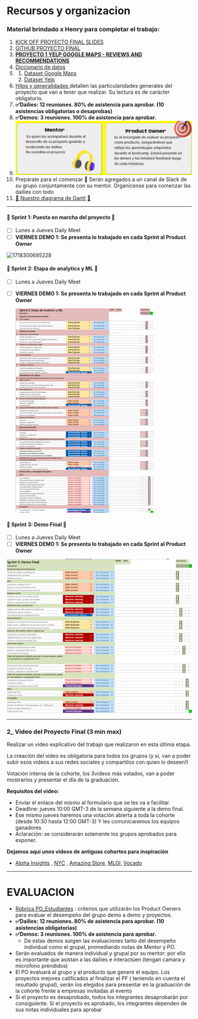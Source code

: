 # Recursos y organizacion

### **Material brindado x Henry para completar el trabajo:**

1. [KICK OFF PROYECTO FINAL SLIDES](https://docs.google.com/presentation/d/17WLH3D5cgEbNA3XIKYKMEi20Q9pbo6kOXmD74nRhQaI/edit#slide=id.g1f3119b515c_0_509)
2. [GITHUB PROYECTO FINAL](https://github.com/soyHenry/PF_DS/blob/FULL-TIME/README.md)
3. **[PROYECTO 1  YELP GOOGLE MAPS - REVIEWS AND RECOMMENDATIONS](https://github.com/soyHenry/PF_DS/blob/FULL-TIME/Proyectos/yelp-goople.md)**
4. [Diccionario de datos](https://docs.google.com/document/d/1ASLMGAgrviicATaP1UJlflpmBCXtuSTHQGWdQMN6_2I/edit)
5. 1. [Dataset Google Maps](https://drive.google.com/drive/folders/1Wf7YkxA0aHI3GpoHc9Nh8_scf5BbD4DA?usp=share_link)
   2. [Dataset Yelp](https://drive.google.com/drive/folders/1TI-SsMnZsNP6t930olEEWbBQdo_yuIZF?usp=sharing)
6. [Hitos y generalidades ](https://docs.google.com/document/d/e/2PACX-1vRtTsN_N3Z0DTLbh_-Xw2OxhOWeV5jmTISRUNzTBpWM9mTnxsT03674UheR4f0hfULc2v4_sW3IgDTv/pub) detallen las particularidades generales del proyecto que van a tener que realizar. Su lectura es de carácter obligatorio.
7. **✅Dailies: 12 reuniones. 80% de asistencia para aprobar. (10 asistencias obligatorias o desaprobas)**
8. **✅Demos: 3 reuniones. 100% de asistencia para aprobar.**
9. ![1718301280173](image/0MENUEQUIPO/1718301280173.png)
10. Prepárate para el comenzar 💯 Serán agregados a un canal de Slack de su grupo conjuntamente con su mentor. Organícense para comenzar las dailies con todo
11. [📅 Nuestro diagrama de Gantt](https://docs.google.com/spreadsheets/d/1SZAHRo0SPZk-DMIDneAckuduytsxMNGso4SlHRwaY8U/edit?usp=sharing) [📅 ](https://docs.google.com/spreadsheets/d/1SZAHRo0SPZk-DMIDneAckuduytsxMNGso4SlHRwaY8U/edit?usp=sharing)

---


#### 🏁 Sprint 1: Puesta en marcha del proyecto 🏁

* [ ] Lunes a Jueves Daily Meet
* [ ] **VIERNES DEMO 1: Se presenta lo trabajado en cada Sprint al Product Owner**

![1718300695228](https://file+.vscode-resource.vscode-cdn.net/c%3A/Users/El%20Bauto/Desktop/HENRY%20PROYECTO%20FINAL/image/0MENUEQUIPO/1718300695228.png)

#### 🏁 Sprint 2: Etapa de analytics y ML 🏁

* [ ] Lunes a Jueves Daily Meet
* [ ] **VIERNES DEMO 1: Se presenta lo trabajado en cada Sprint al Product Owner**

  ![1718300993518](image/0MENUEQUIPO/1718300993518.png)

#### 🏁 Sprint 3: Demo Final 🏁

* [ ] Lunes a Jueves Daily Meet
* [ ] **VIERNES DEMO 1: Se presenta lo trabajado en cada Sprint al Product Owner**

![1718301012914](image/0MENUEQUIPO/1718301012914.png)

---

### **2_ Video del Proyecto Final (3 min max)**

Realizar un video explicativo del trabajo que realizaron en esta última etapa.

La creación del video es obligatoria para todos los grupos (y si, van a poder subir esos videos a sus redes sociales y compartilos con quien lo deseen!)

Votación interna de la cohorte, los 3videos más votados, van a poder mostrarlos y presentar el día de la graduación.

**Requisitos del video:**

* Enviar el enlace del mismo al formulario que se les va a facilitar.
* Deadline: jueves 10:00 GMT-3 de la semana siguiente a la demo final.
* Ese mismo jueves haremos una votación abierta a toda la cohorte (desde 10:30 hasta 12:00 GMT-3) Y les comunicaremos los equipos ganadores
* Aclaración: se considerarán solamente los grupos aprobados para exponer.

 **Dejamos aquí unos videos de antiguas cohortes para inspiración**

- [Alpha Insights]([https://www.youtube.com/watch?v=KN-iIDbyfsk](https://www.youtube.com/watch?v=KN-iIDbyfsk)) , [NYC]([https://www.youtube.com/watch?v=yd0OdB8jBmo](https://www.youtube.com/watch?v=yd0OdB8jBmo)) , [Amazing Store]([https://www.youtube.com/watch?v=ZOg32CE-02E](https://www.youtube.com/watch?v=ZOg32CE-02E)), [MLGI]([https://www.youtube.com/watch?v=FwTQNhgZuj8](https://www.youtube.com/watch?v=FwTQNhgZuj8)), [Vocado]([https://www.youtube.com/watch?v=rMNKFNwfPkQ](https://www.youtube.com/watch?v=rMNKFNwfPkQ))

---

# EVALUACION

* [Rúbrica PO_Estudiantes](https://docs.google.com/document/d/1tBuh1LSCmvQB5Wd7-Cj4jj_o5zLk8vtBQFtDhF8oeSY/edit) : criterios que utilizarán los Product Owners para evaluar el desempeño del grupo demo a demo y proyectos.
* **✅Dailies: 12 reuniones. 80% de asistencia para aprobar. (10 asistencias obligatorias)**
* **✅Demos: 3 reuniones. 100% de asistencia para aprobar.**
  * De estas demos surgen las evaluaciones tanto del desempeño individual como el grupal, promediando notas de Mentor y PO.
* Serán evaluados de manera individual y grupal por su mentor: por ello es importante que asistan a las dailies e interactúen (tengan camara y microfono prendidos)
* El PO evaluará al grupo y al producto que genere el equipo. Los proyectos mejores calificados al finalizar el PF ( teniendo en cuenta el resultado grupal), serán los elegidos para presentar en la graduación de la cohorte frente a  empresas invitadas al evento
* Si el proyecto es desaprobado, todos los integrantes desaprobarán por consiguiente. Si el proyecto es aprobado, los integrantes dependen de sus notas individuales para aprobar
